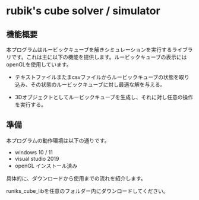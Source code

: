 # rubik's cube solver / simulator

## 機能概要

本プログラムはルービックキューブを解きシミュレーションを実行するライブラリです。これは主に以下の機能を提供します。ルービックキューブの表示にはopenGLを使用しています。

* テキストファイルまたまcsvファイルからルービックキューブの状態を取り込み、その状態のルービックキューブに対し最適な解を与える。

* 3Dオブジェクトとしてルービックキューブを生成し、それに対し任意の操作を実行する。

## 準備

本プログラムの動作環境は以下の通りです。
* windows 10 / 11
* visual studio 2019
* openGL インストール済み

具体的に、ダウンロードから使用までの流れを紹介します。

runiks_cube_libを任意のフォルダー内にダウンロードしてください。
